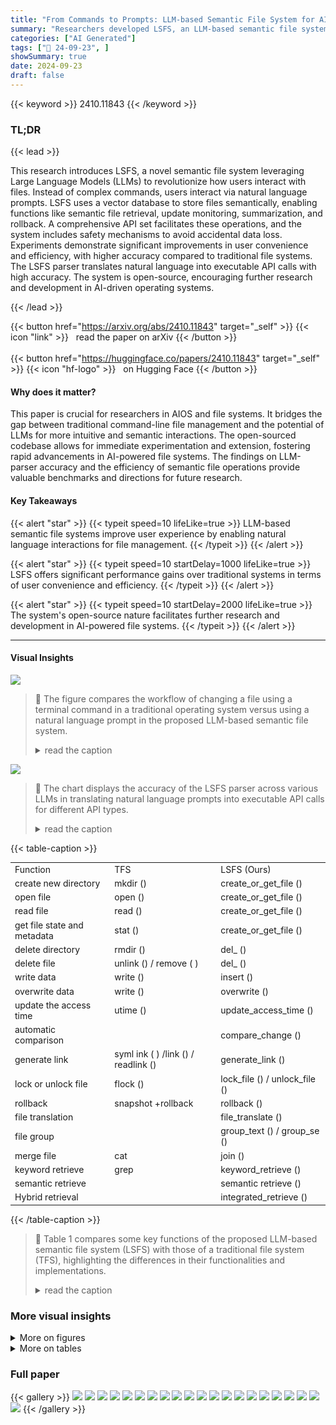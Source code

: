 ```yaml
---
title: "From Commands to Prompts: LLM-based Semantic File System for AIOS"
summary: "Researchers developed LSFS, an LLM-based semantic file system for AIOS, enabling natural language file management via prompts, significantly improving user experience and efficiency."
categories: ["AI Generated"]
tags: ["🔖 24-09-23", ]
showSummary: true
date: 2024-09-23
draft: false
---
```


{{< keyword >}} 2410.11843 {{< /keyword >}}

### TL;DR


{{< lead >}}

This research introduces LSFS, a novel semantic file system leveraging Large Language Models (LLMs) to revolutionize how users interact with files.  Instead of complex commands, users interact via natural language prompts.  LSFS uses a vector database to store files semantically, enabling functions like semantic file retrieval, update monitoring, summarization, and rollback.  A comprehensive API set facilitates these operations, and the system includes safety mechanisms to avoid accidental data loss. Experiments demonstrate significant improvements in user convenience and efficiency, with higher accuracy compared to traditional file systems. The LSFS parser translates natural language into executable API calls with high accuracy. The system is open-source, encouraging further research and development in AI-driven operating systems.

{{< /lead >}}


{{< button href="https://arxiv.org/abs/2410.11843" target="_self" >}}
{{< icon "link" >}} &nbsp; read the paper on arXiv
{{< /button >}}
<br><br>
{{< button href="https://huggingface.co/papers/2410.11843" target="_self" >}}
{{< icon "hf-logo" >}} &nbsp; on Hugging Face
{{< /button >}}

#### Why does it matter?
This paper is crucial for researchers in AIOS and file systems. It bridges the gap between traditional command-line file management and the potential of LLMs for more intuitive and semantic interactions.  The open-sourced codebase allows for immediate experimentation and extension, fostering rapid advancements in AI-powered file systems.  The findings on LLM-parser accuracy and the efficiency of semantic file operations provide valuable benchmarks and directions for future research.
#### Key Takeaways

{{< alert "star" >}}
{{< typeit speed=10 lifeLike=true >}} LLM-based semantic file systems improve user experience by enabling natural language interactions for file management. {{< /typeit >}}
{{< /alert >}}

{{< alert "star" >}}
{{< typeit speed=10 startDelay=1000 lifeLike=true >}} LSFS offers significant performance gains over traditional systems in terms of user convenience and efficiency. {{< /typeit >}}
{{< /alert >}}

{{< alert "star" >}}
{{< typeit speed=10 startDelay=2000 lifeLike=true >}} The system's open-source nature facilitates further research and development in AI-powered file systems. {{< /typeit >}}
{{< /alert >}}

------
#### Visual Insights



![](https://ai-paper-reviewer.com/2410.11843/figures_2_0.png)

> 🔼 The figure compares the workflow of changing a file using a terminal command in a traditional operating system versus using a natural language prompt in the proposed LLM-based semantic file system.
> <details>
> <summary>read the caption</summary>
> Figure 1: The pipeline of changing file function in traditional system and our file management system
> </details>





![](https://ai-paper-reviewer.com/2410.11843/charts_9_0.png)

> 🔼 The chart displays the accuracy of the LSFS parser across various LLMs in translating natural language prompts into executable API calls for different API types.
> <details>
> <summary>read the caption</summary>
> Figure 5: The accuracy of LSFS parser in translating natural language prompt to executable API calls.
> </details>





{{< table-caption >}}
<br><table id='4' style='font-size:14px'><tr><td>Function</td><td>TFS</td><td>LSFS (Ours)</td></tr><tr><td>create new directory</td><td>mkdir ()</td><td>create_or_get_file ()</td></tr><tr><td>open file</td><td>open ()</td><td>create_or_get_file ()</td></tr><tr><td>read file</td><td>read ()</td><td>create_or_get_file ()</td></tr><tr><td>get file state and metadata</td><td>stat ()</td><td>create_or_get_file ()</td></tr><tr><td>delete directory</td><td>rmdir ()</td><td>del_ ()</td></tr><tr><td>delete file</td><td>unlink () / remove ( )</td><td>del_ ()</td></tr><tr><td>write data</td><td>write ()</td><td>insert ()</td></tr><tr><td>overwrite data</td><td>write ()</td><td>overwrite ()</td></tr><tr><td>update the access time</td><td>utime ()</td><td>update_access_time ()</td></tr><tr><td>automatic comparison</td><td></td><td>compare_change ()</td></tr><tr><td>generate link</td><td>syml ink ( ) /link () / readlink ()</td><td>generate_link ()</td></tr><tr><td>lock or unlock file</td><td>flock ()</td><td>lock_file () / unlock_file ()</td></tr><tr><td>rollback</td><td>snapshot +rollback</td><td>rollback ()</td></tr><tr><td>file translation</td><td></td><td>file_translate ()</td></tr><tr><td>file group</td><td></td><td>group_text () / group_se ()</td></tr><tr><td>merge file</td><td>cat</td><td>join ()</td></tr><tr><td>keyword retrieve</td><td>grep</td><td>keyword_retrieve ()</td></tr><tr><td>semantic retrieve</td><td></td><td>semantic retrieve ()</td></tr><tr><td>Hybrid retrieval</td><td></td><td>integrated_retrieve ()</td></tr></table>{{< /table-caption >}}

> 🔼 Table 1 compares some key functions of the proposed LLM-based semantic file system (LSFS) with those of a traditional file system (TFS), highlighting the differences in their functionalities and implementations.
> <details>
> <summary>read the caption</summary>
> Table 1: Comparison of some key functions between our LSFS and traditional file system (TFS).
> </details>



### More visual insights

<details>
<summary>More on figures
</summary>


![](https://ai-paper-reviewer.com/2410.11843/figures_2_1.png)

> 🔼 The figure illustrates the comparison of file management workflows between traditional operating systems and the proposed LLM-based semantic file system (LSFS), highlighting the difference in user interaction and operation complexity.
> <details>
> <summary>read the caption</summary>
> Figure 1: The pipeline of changing file function in traditional system and our file management system
> </details>



![](https://ai-paper-reviewer.com/2410.11843/figures_4_0.png)

> 🔼 The figure illustrates the architecture of the LLM-based Semantic File System (LSFS), showing its components and how they interact.
> <details>
> <summary>read the caption</summary>
> Figure 2: (a) provides a overview of the LSFS architecture, and (b) shows the internal APIs and syscalls in LSFS.
> </details>



![](https://ai-paper-reviewer.com/2410.11843/figures_7_0.png)

> 🔼 The figure compares the pipeline of changing a file in a traditional operating system versus the proposed LLM-based semantic file system, highlighting the difference in user interaction and command execution.
> <details>
> <summary>read the caption</summary>
> Figure 1: The pipeline of changing file function in traditional system and our file management system
> </details>



![](https://ai-paper-reviewer.com/2410.11843/figures_8_0.png)

> 🔼 This figure illustrates the architecture of the LLM-based semantic file system (LSFS), including its components and interactions.
> <details>
> <summary>read the caption</summary>
> Figure 2: (a) provides a overview of the LSFS architecture, and (b) shows the internal APIs and syscalls in LSFS.
> </details>



</details>




<details>
<summary>More on tables
</summary>


{{< table-caption >}}
<br><table id='8' style='font-size:20px'><tr><td rowspan="2">LLMs backbone</td><td rowspan="2"># files</td><td colspan="2">Accuracy of target file retrieval</td><td colspan="2">Retrieval time</td></tr><tr><td>w/o LSFS</td><td>w/ LSFS</td><td>w/o LSFS</td><td>w/ LSFS</td></tr><tr><td rowspan="3">Gemini-1.5-flash</td><td>10</td><td>75.0%</td><td>95.0%(20.0%↑)</td><td>97.40(s)</td><td>14.39(s)(85.2%↓)</td></tr><tr><td>20</td><td>77.3%</td><td>91.3%(14.0%↑)</td><td>213.69(s)</td><td>116.69(s)(92.2%↓)</td></tr><tr><td>40</td><td>70.91%</td><td>93.4%(22.5%↑)</td><td>312.39(s)</td><td>123.86(s)(92.4%↓)</td></tr><tr><td rowspan="3">GPT-4o-mini</td><td>10</td><td>80%</td><td>95.0%(15.0%↑)</td><td>61.14(s)</td><td>30.64(s)(49.9%↓)</td></tr><tr><td>20</td><td>69.1%</td><td>91.3%(22.2%↑)</td><td>129.92(s)</td><td>40.39(s)(68.9%↓)</td></tr><tr><td>40</td><td>69.2%</td><td>93.4%(24.2%↑)</td><td>239.49(s)</td><td>57.1(s)(76.2%↓)</td></tr></table>{{< /table-caption >}}
> 🔼 Table 2 compares the accuracy and execution time of semantic file retrieval using LSFS against a baseline that incorporates LLMs into a traditional file system without LSFS, showing significant improvements in both accuracy and efficiency for LSFS.
> <details>
> <summary>read the caption</summary>
> Table 2: Comparison of the accuracy and execution time between using LSFS and the baseline which incorporates LLM into traditional file system without using LSFS.
> </details>

{{< table-caption >}}
<br><table id='5' style='font-size:14px'><tr><td>Metric</td><td># files</td><td>TFS search window</td><td>TFS-grep</td><td>TFS-grep *</td><td>LSFS</td></tr><tr><td rowspan="3">Precision</td><td>10</td><td>0.708</td><td>0.389</td><td>1.000</td><td>0.950</td></tr><tr><td>20</td><td>0.724</td><td>0.396</td><td>1.000</td><td>0.870</td></tr><tr><td>40</td><td>0.691</td><td>0.403</td><td>1.000</td><td>0.863</td></tr><tr><td rowspan="3">Recall</td><td>10</td><td>1.000</td><td>0.416</td><td>1.000</td><td>0.833</td></tr><tr><td>20</td><td>1.000</td><td>0.292</td><td>1.000</td><td>0.933</td></tr><tr><td>40</td><td>1.000</td><td>0.306</td><td>1.000</td><td>0.960</td></tr><tr><td rowspan="3">F1-score</td><td>10</td><td>0.829</td><td>0.402</td><td>1.000</td><td>0.891</td></tr><tr><td>20</td><td>0.840</td><td>0.337</td><td>1.000</td><td>0.900</td></tr><tr><td>40</td><td>0.817</td><td>0.348</td><td>1.000</td><td>0.909</td></tr></table>{{< /table-caption >}}
> 🔼 Table 3 compares the performance of LSFS against traditional file system methods in keyword-based file retrieval tasks, using precision, recall, and F1-score metrics across different numbers of files.
> <details>
> <summary>read the caption</summary>
> Table 3: Comparison between LSFS and methods in the traditional file system (TFS) in retrieving files by keywords in the names and content of files.
> </details>

{{< table-caption >}}
<br><table id='2' style='font-size:14px'><tr><td rowspan="2">Method</td><td colspan="4">Success rate of generating sharable links (#20)</td></tr><tr><td>Code Generation Rate</td><td>I Link Generation Rate</td><td>Link Validness Rate</td><td>Final Success Rate</td></tr><tr><td>Gemini-1.5-flash</td><td>65%</td><td>45%</td><td>45%</td><td>10%</td></tr><tr><td>GPT-4o-mini</td><td>60%</td><td>35%</td><td>30%</td><td>5%</td></tr><tr><td>AutoGPT</td><td>50%</td><td>45%</td><td>15%</td><td>5%</td></tr><tr><td>Code Interpreter</td><td>100%</td><td>75%</td><td>65%</td><td>0%</td></tr><tr><td>LSFS</td><td>100%</td><td>100%</td><td>100%</td><td>100%</td></tr></table>{{< /table-caption >}}
> 🔼 The table compares the success rate of generating shareable links for various methods, including LSFS and other LLM-based approaches, using four key metrics.
> <details>
> <summary>read the caption</summary>
> Table 4: Comparison between LSFS and other LLM-leveraged methods in File Sharing.
> </details>

{{< table-caption >}}
<br><table id='2' style='font-size:16px'><tr><td>Task</td><td>Task Example</td><td>Method</td><td>Instruction</td></tr><tr><td rowspan="2">Keyword-based Retrieval (Single-condition)</td><td rowspan="2">Find papers in the computer- vision category authored by Emily Zhang.</td><td>LLM w/o LSFS</td><td>At current step, you need to judge if the input paper satisfy [retrieve condition]. If yes, you should summarize the paper, if no you don't need to output anything. The paper is [file content]</td></tr><tr><td>LSFS</td><td>LSFS input: Find papers in the computer- vision category authored by Emily Zhang. LLM input: You need to summary the content. The content is [file content]</td></tr><tr><td rowspan="2">Keyword-based Retrieval (Multi-condition)</td><td rowspan="2">Find papers from either Cam- bridge University or Columbia University.</td><td>LLM w/o LSFS</td><td>At current step, you need to judge if the input paper satisfy [retrieve condition]. If you should summarize the paper, if yes, no you don't need to output anything. The paper is [file content]</td></tr><tr><td>LSFS</td><td>LSFS input: Find papers from either Cambridge University or Columbia University. LLM input: You need to summary the content. The content is [file content].</td></tr></table>{{< /table-caption >}}
> 🔼 This table compares the instructions used for keyword-based retrieval tasks in LSFS and in LLMs without LSFS, showing variations in prompts based on single or multiple conditions.
> <details>
> <summary>read the caption</summary>
> Table 5: The example of instruction of keyword-based retrieval with single-condition and multi- condition in LSFS and in LLM without LSFS.
> </details>

{{< table-caption >}}
<br><table id='2' style='font-size:14px'><tr><td>API Type</td><td>Instruction</td></tr><tr><td>Change-Summary API</td><td>LSFS Input: w/ directory: Change the content of /xxxx/xxxx.txt to old-file under llm-directory. w/o directory: Modify /xxxx/xxxx.txt to contain change-file. LLM Input: At current step, you need to summary differences between the two contents, the content before the update is [oldfile], the content after the update is [new file]</td></tr><tr><td>Rollback API</td><td>LSFS Input: By date: Revert the file named syntax to its version from 2023-6-15. By version number: Rollback the cnn file to the state it was in 3 versions ago.</td></tr><tr><td>Link API</td><td>LSFS Input: w/ period of validity: Provide a link for llm-base that will be active for 3 months. w/o period of validity: Generate a link for system-architecture.</td></tr></table>{{< /table-caption >}}
> 🔼 Table 1 compares some key functions of the LLM-based semantic file system (LSFS) with those of a traditional file system (TFS).
> <details>
> <summary>read the caption</summary>
> Table 1: Comparison of some key functions between our LSFS and traditional file system (TFS).
> </details>

</details>


### Full paper

{{< gallery >}}
<img src="https://ai-paper-reviewer.com/2410.11843/1.png" class="grid-w50 md:grid-w33 xl:grid-w25" />
<img src="https://ai-paper-reviewer.com/2410.11843/2.png" class="grid-w50 md:grid-w33 xl:grid-w25" />
<img src="https://ai-paper-reviewer.com/2410.11843/3.png" class="grid-w50 md:grid-w33 xl:grid-w25" />
<img src="https://ai-paper-reviewer.com/2410.11843/4.png" class="grid-w50 md:grid-w33 xl:grid-w25" />
<img src="https://ai-paper-reviewer.com/2410.11843/5.png" class="grid-w50 md:grid-w33 xl:grid-w25" />
<img src="https://ai-paper-reviewer.com/2410.11843/6.png" class="grid-w50 md:grid-w33 xl:grid-w25" />
<img src="https://ai-paper-reviewer.com/2410.11843/7.png" class="grid-w50 md:grid-w33 xl:grid-w25" />
<img src="https://ai-paper-reviewer.com/2410.11843/8.png" class="grid-w50 md:grid-w33 xl:grid-w25" />
<img src="https://ai-paper-reviewer.com/2410.11843/9.png" class="grid-w50 md:grid-w33 xl:grid-w25" />
<img src="https://ai-paper-reviewer.com/2410.11843/10.png" class="grid-w50 md:grid-w33 xl:grid-w25" />
<img src="https://ai-paper-reviewer.com/2410.11843/11.png" class="grid-w50 md:grid-w33 xl:grid-w25" />
<img src="https://ai-paper-reviewer.com/2410.11843/12.png" class="grid-w50 md:grid-w33 xl:grid-w25" />
<img src="https://ai-paper-reviewer.com/2410.11843/13.png" class="grid-w50 md:grid-w33 xl:grid-w25" />
<img src="https://ai-paper-reviewer.com/2410.11843/14.png" class="grid-w50 md:grid-w33 xl:grid-w25" />
<img src="https://ai-paper-reviewer.com/2410.11843/15.png" class="grid-w50 md:grid-w33 xl:grid-w25" />
<img src="https://ai-paper-reviewer.com/2410.11843/16.png" class="grid-w50 md:grid-w33 xl:grid-w25" />
<img src="https://ai-paper-reviewer.com/2410.11843/17.png" class="grid-w50 md:grid-w33 xl:grid-w25" />
<img src="https://ai-paper-reviewer.com/2410.11843/18.png" class="grid-w50 md:grid-w33 xl:grid-w25" />
<img src="https://ai-paper-reviewer.com/2410.11843/19.png" class="grid-w50 md:grid-w33 xl:grid-w25" />
<img src="https://ai-paper-reviewer.com/2410.11843/20.png" class="grid-w50 md:grid-w33 xl:grid-w25" />
<img src="https://ai-paper-reviewer.com/2410.11843/21.png" class="grid-w50 md:grid-w33 xl:grid-w25" />
{{< /gallery >}}